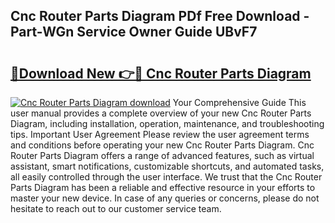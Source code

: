 ## Cnc Router Parts Diagram PDf Free Download - Part-WGn Service Owner Guide UBvF7

# <h2><a href="http://dfnadr.blite.top/?on=Cnc+Router+Parts+Diagram">🔗Download New 👉🔴 Cnc Router Parts Diagram</a></h2>

[![Cnc Router Parts Diagram download](https://i.imgur.com/lujVjoI.png)](http://dfnadr.blite.top/?on=Cnc+Router+Parts+Diagram)
Your Comprehensive Guide This user manual provides a complete overview of your new Cnc Router Parts Diagram, including installation, operation, maintenance, and troubleshooting tips. Important User Agreement Please review the user agreement terms and conditions before operating your new Cnc Router Parts Diagram. Cnc Router Parts Diagram offers a range of advanced features, such as virtual assistant, smart notifications, customizable shortcuts, and automated tasks, all easily controlled through the user interface. We trust that the Cnc Router Parts Diagram has been a reliable and effective resource in your efforts to master your new device. In case of any queries or concerns, please do not hesitate to reach out to our customer service team.
